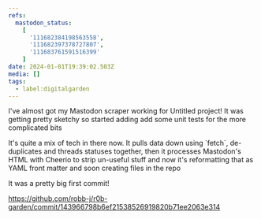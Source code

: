 ```yaml
---
refs:
  mastodon_status:
    [
      '111682384198563558',
      '111682397378727807',
      '111683761591516399'
    ]
date: 2024-01-01T19:39:02.503Z
media: []
tags:
  - label:digitalgarden
---
```



<p>I've almost got my Mastodon scraper working for Untitled  project! It was getting pretty sketchy so started adding add some unit tests for the more complicated bits </p>

<p>It's quite a mix of tech in there now. It pulls data down using `fetch`, de-duplicates and threads statuses together, then it processes Mastodon's HTML with Cheerio to strip un-useful stuff and now it's reformatting that as YAML front matter and soon creating files in the repo</p>


<p>It was a pretty big first commit!</p><p> <a href="https://github.com/robb-j/r0b-garden/commit/143966798b6ef21538526919820b71ee2063e314" target="_blank" rel="nofollow noopener noreferrer" translate="no"><span class="invisible">https://</span><span class="ellipsis">github.com/robb-j/r0b-garden/c</span><span class="invisible">ommit/143966798b6ef21538526919820b71ee2063e314</span></a></p>
